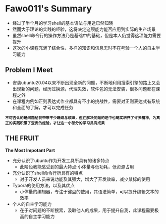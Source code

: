 # Fawo011's Summary

- 经过了半个月的学习shell的基本语法与用途已然知晓
- 然而大于理论的实践的经验，这将决定这项能力能否应用到实际的生产场景
- 虽然shell命令行的操作方法乃是基础中的基础，但是本人仍觉得这项能力需要提升
- 这次的小课程充满了综合性，多样的知识和信息无时不在考验一个人的自主学习能力

## Problem I Meet

- 安装ubuntu20.04以来不断出现全新的问题，不断地利用搜索引擎的路上又会出现新的问题，经历过换源，代理失效，软件包的无法安装，很多问题都在课程之外
- 在课程内例如正则表达式作业都具有不小的挑战性，需要对正则表达式有系统和全面的了解，才可以完成任务

**`不可否认的是问题给我带来不少麻烦与烦躁，但在解决问题的途中也确实培养了许多精神，为真正的实践积累了宝贵的经验，才让这一小部分的学习具有成果`**

## THE FRUIT
**The Most Impotant Part**

- 充分认识了ubuntu作为开发工具所具有的诸多特点
  - 此阶段我能感受到的最大特点:小体量与低功耗，低资源占用
- 充分认识了shell命令行所具有的特点
  - 对于开发人员来说功能及其强大，增大了开发效率，减少鼠标的使用
- Typora的使用方法，以及其优点
  - 小体量的编辑器，专注于键盘的使用，其语法简单，可以提升编辑文本的效率
- 个人的自主学习能力
  - 在于对问题的不断搜索，汲取他人的成果，用于提升自我，此课程需要极高的自主学习能力


